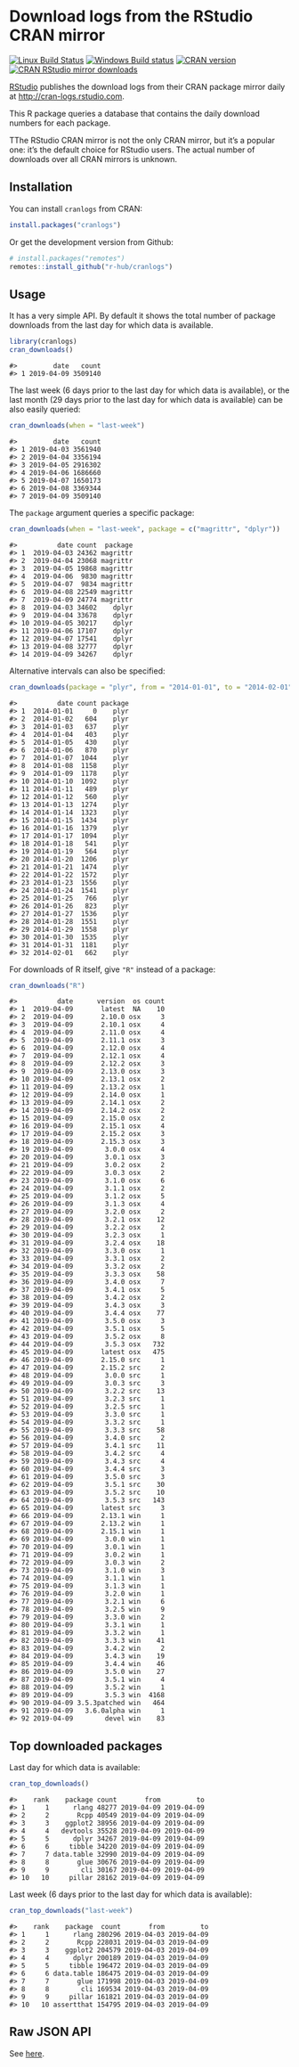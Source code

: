
<!-- README.md is generated from README.Rmd. Please edit that file -->

# Download logs from the RStudio CRAN mirror

[![Linux Build
Status](https://travis-ci.org/r-hub/cranlogs.svg?branch=master)](https://travis-ci.org/r-hub/cranlogs)
[![Windows Build
status](https://ci.appveyor.com/api/projects/status/github/metacran/cranlogs?svg=true)](https://ci.appveyor.com/project/gaborcsardi/cranlogs)
[![CRAN
version](http://www.r-pkg.org/badges/version/cranlogs)](http://www.r-pkg.org/pkg/cranlogs)
[![CRAN RStudio mirror
downloads](http://cranlogs.r-pkg.org/badges/cranlogs)](http://www.r-pkg.org/pkg/cranlogs)

[RStudio](http://www.rstudio.com) publishes the download logs from their
CRAN package mirror daily at <http://cran-logs.rstudio.com>.

This R package queries a database that contains the daily download
numbers for each package.

TThe RStudio CRAN mirror is not the only CRAN mirror, but it’s a popular
one: it’s the default choice for RStudio users. The actual number of
downloads over all CRAN mirrors is unknown.

## Installation

You can install `cranlogs` from CRAN:

``` r
install.packages("cranlogs")
```

Or get the development version from Github:

``` r
# install.packages("remotes")
remotes::install_github("r-hub/cranlogs")
```

## Usage

It has a very simple API. By default it shows the total number of
package downloads from the last day for which data is available.

``` r
library(cranlogs)
cran_downloads()
```

    #>         date   count
    #> 1 2019-04-09 3509140

The last week (6 days prior to the last day for which data is
available), or the last month (29 days prior to the last day for which
data is available) can be also easily queried:

``` r
cran_downloads(when = "last-week")
```

    #>         date   count
    #> 1 2019-04-03 3561940
    #> 2 2019-04-04 3356194
    #> 3 2019-04-05 2916302
    #> 4 2019-04-06 1686660
    #> 5 2019-04-07 1650173
    #> 6 2019-04-08 3369344
    #> 7 2019-04-09 3509140

The `package` argument queries a specific package:

``` r
cran_downloads(when = "last-week", package = c("magrittr", "dplyr"))
```

    #>          date count  package
    #> 1  2019-04-03 24362 magrittr
    #> 2  2019-04-04 23068 magrittr
    #> 3  2019-04-05 19868 magrittr
    #> 4  2019-04-06  9830 magrittr
    #> 5  2019-04-07  9834 magrittr
    #> 6  2019-04-08 22549 magrittr
    #> 7  2019-04-09 24774 magrittr
    #> 8  2019-04-03 34602    dplyr
    #> 9  2019-04-04 33678    dplyr
    #> 10 2019-04-05 30217    dplyr
    #> 11 2019-04-06 17107    dplyr
    #> 12 2019-04-07 17541    dplyr
    #> 13 2019-04-08 32777    dplyr
    #> 14 2019-04-09 34267    dplyr

Alternative intervals can also be specified:

``` r
cran_downloads(package = "plyr", from = "2014-01-01", to = "2014-02-01")
```

    #>          date count package
    #> 1  2014-01-01     0    plyr
    #> 2  2014-01-02   604    plyr
    #> 3  2014-01-03   637    plyr
    #> 4  2014-01-04   403    plyr
    #> 5  2014-01-05   430    plyr
    #> 6  2014-01-06   870    plyr
    #> 7  2014-01-07  1044    plyr
    #> 8  2014-01-08  1158    plyr
    #> 9  2014-01-09  1178    plyr
    #> 10 2014-01-10  1092    plyr
    #> 11 2014-01-11   489    plyr
    #> 12 2014-01-12   560    plyr
    #> 13 2014-01-13  1274    plyr
    #> 14 2014-01-14  1323    plyr
    #> 15 2014-01-15  1434    plyr
    #> 16 2014-01-16  1379    plyr
    #> 17 2014-01-17  1094    plyr
    #> 18 2014-01-18   541    plyr
    #> 19 2014-01-19   564    plyr
    #> 20 2014-01-20  1206    plyr
    #> 21 2014-01-21  1474    plyr
    #> 22 2014-01-22  1572    plyr
    #> 23 2014-01-23  1556    plyr
    #> 24 2014-01-24  1541    plyr
    #> 25 2014-01-25   766    plyr
    #> 26 2014-01-26   823    plyr
    #> 27 2014-01-27  1536    plyr
    #> 28 2014-01-28  1551    plyr
    #> 29 2014-01-29  1558    plyr
    #> 30 2014-01-30  1535    plyr
    #> 31 2014-01-31  1181    plyr
    #> 32 2014-02-01   662    plyr

For downloads of R itself, give `"R"` instead of a package:

``` r
cran_downloads("R")
```

    #>          date      version  os count
    #> 1  2019-04-09       latest  NA    10
    #> 2  2019-04-09       2.10.0 osx     3
    #> 3  2019-04-09       2.10.1 osx     4
    #> 4  2019-04-09       2.11.0 osx     4
    #> 5  2019-04-09       2.11.1 osx     3
    #> 6  2019-04-09       2.12.0 osx     4
    #> 7  2019-04-09       2.12.1 osx     4
    #> 8  2019-04-09       2.12.2 osx     3
    #> 9  2019-04-09       2.13.0 osx     3
    #> 10 2019-04-09       2.13.1 osx     2
    #> 11 2019-04-09       2.13.2 osx     1
    #> 12 2019-04-09       2.14.0 osx     1
    #> 13 2019-04-09       2.14.1 osx     2
    #> 14 2019-04-09       2.14.2 osx     2
    #> 15 2019-04-09       2.15.0 osx     2
    #> 16 2019-04-09       2.15.1 osx     4
    #> 17 2019-04-09       2.15.2 osx     3
    #> 18 2019-04-09       2.15.3 osx     3
    #> 19 2019-04-09        3.0.0 osx     4
    #> 20 2019-04-09        3.0.1 osx     3
    #> 21 2019-04-09        3.0.2 osx     2
    #> 22 2019-04-09        3.0.3 osx     2
    #> 23 2019-04-09        3.1.0 osx     6
    #> 24 2019-04-09        3.1.1 osx     2
    #> 25 2019-04-09        3.1.2 osx     5
    #> 26 2019-04-09        3.1.3 osx     4
    #> 27 2019-04-09        3.2.0 osx     2
    #> 28 2019-04-09        3.2.1 osx    12
    #> 29 2019-04-09        3.2.2 osx     2
    #> 30 2019-04-09        3.2.3 osx     1
    #> 31 2019-04-09        3.2.4 osx    18
    #> 32 2019-04-09        3.3.0 osx     1
    #> 33 2019-04-09        3.3.1 osx     2
    #> 34 2019-04-09        3.3.2 osx     2
    #> 35 2019-04-09        3.3.3 osx    58
    #> 36 2019-04-09        3.4.0 osx     7
    #> 37 2019-04-09        3.4.1 osx     5
    #> 38 2019-04-09        3.4.2 osx     2
    #> 39 2019-04-09        3.4.3 osx     3
    #> 40 2019-04-09        3.4.4 osx    77
    #> 41 2019-04-09        3.5.0 osx     3
    #> 42 2019-04-09        3.5.1 osx     5
    #> 43 2019-04-09        3.5.2 osx     8
    #> 44 2019-04-09        3.5.3 osx   732
    #> 45 2019-04-09       latest osx   475
    #> 46 2019-04-09       2.15.0 src     1
    #> 47 2019-04-09       2.15.2 src     2
    #> 48 2019-04-09        3.0.0 src     1
    #> 49 2019-04-09        3.0.3 src     3
    #> 50 2019-04-09        3.2.2 src    13
    #> 51 2019-04-09        3.2.3 src     1
    #> 52 2019-04-09        3.2.5 src     1
    #> 53 2019-04-09        3.3.0 src     1
    #> 54 2019-04-09        3.3.2 src     1
    #> 55 2019-04-09        3.3.3 src    58
    #> 56 2019-04-09        3.4.0 src     2
    #> 57 2019-04-09        3.4.1 src    11
    #> 58 2019-04-09        3.4.2 src     4
    #> 59 2019-04-09        3.4.3 src     4
    #> 60 2019-04-09        3.4.4 src     3
    #> 61 2019-04-09        3.5.0 src     3
    #> 62 2019-04-09        3.5.1 src    30
    #> 63 2019-04-09        3.5.2 src    10
    #> 64 2019-04-09        3.5.3 src   143
    #> 65 2019-04-09       latest src     3
    #> 66 2019-04-09       2.13.1 win     1
    #> 67 2019-04-09       2.13.2 win     1
    #> 68 2019-04-09       2.15.1 win     1
    #> 69 2019-04-09        3.0.0 win     1
    #> 70 2019-04-09        3.0.1 win     1
    #> 71 2019-04-09        3.0.2 win     1
    #> 72 2019-04-09        3.0.3 win     2
    #> 73 2019-04-09        3.1.0 win     3
    #> 74 2019-04-09        3.1.1 win     1
    #> 75 2019-04-09        3.1.3 win     1
    #> 76 2019-04-09        3.2.0 win     1
    #> 77 2019-04-09        3.2.1 win     6
    #> 78 2019-04-09        3.2.5 win     9
    #> 79 2019-04-09        3.3.0 win     2
    #> 80 2019-04-09        3.3.1 win     1
    #> 81 2019-04-09        3.3.2 win     1
    #> 82 2019-04-09        3.3.3 win    41
    #> 83 2019-04-09        3.4.2 win     2
    #> 84 2019-04-09        3.4.3 win    19
    #> 85 2019-04-09        3.4.4 win    46
    #> 86 2019-04-09        3.5.0 win    27
    #> 87 2019-04-09        3.5.1 win     4
    #> 88 2019-04-09        3.5.2 win     1
    #> 89 2019-04-09        3.5.3 win  4168
    #> 90 2019-04-09 3.5.3patched win   464
    #> 91 2019-04-09   3.6.0alpha win     1
    #> 92 2019-04-09        devel win    83

## Top downloaded packages

Last day for which data is available:

``` r
cran_top_downloads()
```

    #>    rank    package count       from         to
    #> 1     1      rlang 48277 2019-04-09 2019-04-09
    #> 2     2       Rcpp 40549 2019-04-09 2019-04-09
    #> 3     3    ggplot2 38956 2019-04-09 2019-04-09
    #> 4     4   devtools 35528 2019-04-09 2019-04-09
    #> 5     5      dplyr 34267 2019-04-09 2019-04-09
    #> 6     6     tibble 34220 2019-04-09 2019-04-09
    #> 7     7 data.table 32990 2019-04-09 2019-04-09
    #> 8     8       glue 30676 2019-04-09 2019-04-09
    #> 9     9        cli 30167 2019-04-09 2019-04-09
    #> 10   10     pillar 28162 2019-04-09 2019-04-09

Last week (6 days prior to the last day for which data is available):

``` r
cran_top_downloads("last-week")
```

    #>    rank    package  count       from         to
    #> 1     1      rlang 280296 2019-04-03 2019-04-09
    #> 2     2       Rcpp 228031 2019-04-03 2019-04-09
    #> 3     3    ggplot2 204579 2019-04-03 2019-04-09
    #> 4     4      dplyr 200189 2019-04-03 2019-04-09
    #> 5     5     tibble 196472 2019-04-03 2019-04-09
    #> 6     6 data.table 186475 2019-04-03 2019-04-09
    #> 7     7       glue 171998 2019-04-03 2019-04-09
    #> 8     8        cli 169534 2019-04-03 2019-04-09
    #> 9     9     pillar 161821 2019-04-03 2019-04-09
    #> 10   10 assertthat 154795 2019-04-03 2019-04-09

## Raw JSON API

See [here](https://github.com/r-hubs/cranlogs.app).
